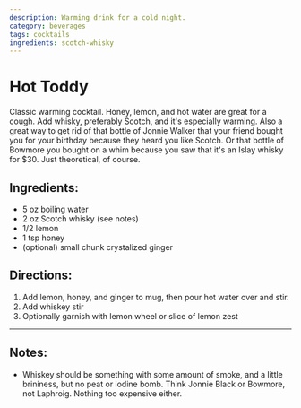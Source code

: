 ```yaml
---
description: Warming drink for a cold night. 
category: beverages
tags: cocktails
ingredients: scotch-whisky
---
```


# Hot Toddy 

Classic warming cocktail. Honey, lemon, and hot water are great for a cough. Add whisky, preferably Scotch, and it's especially warming. Also a great way to get rid of that bottle of Jonnie Walker that your friend bought you for your birthday because they heard you like Scotch. Or that bottle of Bowmore you bought on a whim because you saw that it's an Islay whisky for $30. Just theoretical, of course.

## Ingredients:

- 5 oz boiling water 
- 2 oz Scotch whisky (see notes)
- 1/2 lemon
- 1 tsp honey
- (optional) small chunk crystalized ginger

## Directions:

1. Add lemon, honey, and ginger to mug, then pour hot water over and stir.
2. Add whiskey stir
3. Optionally garnish with lemon wheel or slice of lemon zest

---

## Notes:

- Whiskey should be something with some amount of smoke, and a little brininess, but no peat or iodine bomb. Think Jonnie Black or Bowmore, not Laphroig. Nothing too expensive either. 
